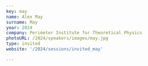 ```yaml
---
key: may
name: Alex May 
surname: May
year: 2024
company: Perimeter Institute for Theoretical Physics
photoURL: /2024/speakers/images/may.jpg
type: invited
website: '/2024/sessions/invited_may'

---
```


